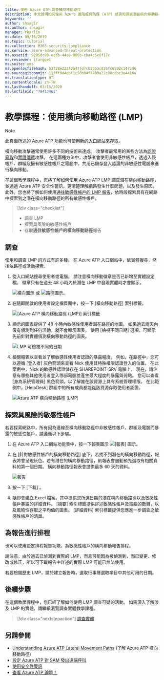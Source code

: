 ```yaml
---
title: 使用 Azure ATP 調查橫向移動路徑
description: 本文說明如何使用 Azure 進階威脅防護 (ATP) 偵測和調查潛在橫向移動路徑攻擊。
keywords: ''
author: shsagir
ms.author: shsagir
manager: rkarlin
ms.date: 09/15/2019
ms.topic: tutorial
ms.collection: M365-security-compliance
ms.service: azure-advanced-threat-protection
ms.assetid: 9295dc09-ecdb-44c0-906b-cba4c5c8f17c
ms.reviewer: itargoet
ms.suite: ems
ms.openlocfilehash: b3f28e223f2a477d7cb205ac836fc8692c1472d6
ms.sourcegitcommit: 11fff9d4ebf1c50b04f7789a22c80cdbc3e4416a
ms.translationtype: HT
ms.contentlocale: zh-TW
ms.lasthandoff: 03/15/2020
ms.locfileid: "79413463"
---
```

# <a name="tutorial-use-lateral-movement-paths-lmps"></a>教學課程：使用橫向移動路徑 (LMP)

> [!NOTE]
> 此頁面所述的 Azure ATP 功能也可使用新的[入口網站](https://portal.cloudappsecurity.com)來存取。

橫向移動攻擊通常使用許多不同的技術來達成。 攻擊者最常用的某些方法為[認證竊取](suspicious-activity-guide.md#)和[票證傳遞](suspicious-activity-guide.md)攻擊。 在這兩種方法中，攻擊者會使用非敏感性帳戶，透過入侵帳戶、群組及擁有敏感性帳戶之電腦中，共用已儲存登入認證的非敏感性電腦來進行橫向移動。

在這個教學課程中，您將了解如何使用 Azure ATP LMP [調查](#investigate)潛在橫向移動路徑，並透過 Azure ATP 安全性警訊，更清楚理解網路發生什麼問題，以及發生原因。 此外，您也將了解如何使用[通往敏感性帳戶的 LMP 報告](#discover-your-at-risk-sensitive-accounts)，依時段探索具有在網路中探索到之潛在橫向移動路徑的所有敏感性帳戶。

> [!div class="checklist"]
> * 調查 LMP
> * 探索具風險的敏感性帳戶
> * 存取**通往敏感性帳戶的橫向移動路徑**報告


## <a name="investigate"></a>調查

使用和調查 LMP 的方式有許多種。 在 Azure ATP 入口網站中，依實體搜尋，然後依路徑或活動探索。

1. 從入口網站搜尋使用者或電腦。 請注意橫向移動徽章是否已新增至實體設定檔。 徽章只有在過去 48 小時內於潛在 LMP 中發現實體時才會顯示。  

   ![橫向圖示](./media/lateral-movement-icon.png) 或 ![路徑圖示](./media/paths-icon.png)。

2. 在隨即開啟的使用者設定檔頁面中，按一下 [橫向移動路徑]  索引標籤。

   ![[Azure ATP 橫向移動路徑 (LMP)] 索引標籤](./media/lateral-movement-path-tab.png)

3. 顯示的圖表提供了 48 小時內敏感性使用者潛在路徑的地圖。 如果過去兩天內沒有偵測到任何活動，就不會顯示圖表。 使用 [檢視不同日期]  選項，可顯示先前針對實體偵測橫向移動路徑的圖表。

   ![LMP 可檢視不同的日期](./media/atp-view-different-date.png)

4. 檢閱報表以查看並了解敏感性使用者認證的暴露程度。 例如，在路徑中，您可以遵循 [登入者]  灰色箭頭來查看 Nick 使用其特殊權限認證登入的位置。 在此案例中，Nick 的敏感性認證儲存在 SHAREPOINT-SRV 電腦上。 現在，請注意有哪些其他使用者登入哪部電腦並產生最大程度的暴露與弱點。 您可以查看 [身為系統管理員]  黑色箭頭，以了解誰在該資源上具有系統管理權限。 在此範例中，[HelpDesk] 群組中的所有成員都能從該資源存取使用者認證。  

   ![Azure ATP 橫向移動路徑 (LMP)](./media/atp-lmp.png)

## <a name="discover-your-at-risk-sensitive-accounts"></a>探索具風險的敏感性帳戶

若要探索網路中，所有因為連線至橫向移動路徑中非敏感性帳戶、群組及電腦而暴露的敏感性帳戶，請遵循以下步驟。 

1. 在 Azure ATP 入口網站功能表中，按一下報表圖示 ![[報表] 圖示](./media/atp-report-icon.png)。

2. 在 [針對敏感性帳戶的橫向移動路徑]  底下，若找不到潛在的橫向移動路徑，報表將會呈現灰色。若有潛在的橫向移動路徑，則報表會自動預先選取有相關資料的第一個日期。 橫向移動路徑報表會提供最多 60 天的資料。

   ![報告](./media/reports.png)

3. 按一下 [下載]  。

4. 隨即會建立 Excel 檔案，其中提供您所選日期的潛在橫向移動路徑以及敏感性帳戶暴露的詳細資料。 [摘要]  索引標籤提供詳述敏感性帳戶及電腦的數目，以及風險性存取之平均值的圖表。 [詳細資料]  索引標籤提供您應進一步調查之敏感性帳戶的清單。

## <a name="schedule-report"></a>為報告進行排程

也可以使用設定排程報告功能，為敏感性帳戶的橫向移動報告排程。

請注意，由於過去已偵測到實際的 LMP，而且可能因為被偵測到，而已變更、修改或修正，所以可下載報告中詳述的實際 LMP 可能已無法使用。

若要檢閱歷史 LMP，請於建立報告時，選取行事曆選取項目中其他可用的日期。

## <a name="next-steps"></a>後續步驟

在這個教學課程中，您已經了解如何使用 LMP 調查可疑的活動。 如需深入了解涉及 LMP 的實體，請繼續瀏覽調查實體教學課程。
> [!div class="nextstepaction"]
> [調查實體](investigate-entity.md)

## <a name="see-also"></a>另請參閱

- [Understanding Azure ATP Lateral Movement Paths](use-case-lateral-movement-path.md) (了解 Azure ATP 橫向移動路徑)
- [設定 Azure ATP 對 SAM 發出遠端呼叫](install-atp-step8-samr.md)
- [使用安全性警訊](working-with-suspicious-activities.md)
- [查看 Azure ATP 論壇！](https://aka.ms/azureatpcommunity)
